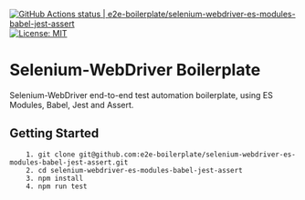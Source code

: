 [![GitHub Actions status | e2e-boilerplate/selenium-webdriver-es-modules-babel-jest-assert](https://github.com/e2e-boilerplate/selenium-webdriver-es-modules-babel-jest-assert/workflows/selenium-webdriver-es-modules-babel-jest-assert/badge.svg)](https://github.com/e2e-boilerplate/selenium-webdriver-es-modules-babel-jest-assert/actions?workflow=selenium-webdriver-es-modules-babel-jest-assert) [![License: MIT](https://img.shields.io/badge/License-MIT-yellow.svg)](https://opensource.org/licenses/MIT)
    
# Selenium-WebDriver Boilerplate
    
Selenium-WebDriver end-to-end test automation boilerplate, using ES Modules, Babel, Jest and Assert.
    
## Getting Started
    	1. git clone git@github.com:e2e-boilerplate/selenium-webdriver-es-modules-babel-jest-assert.git
    	2. cd selenium-webdriver-es-modules-babel-jest-assert
    	3. npm install
    	4. npm run test